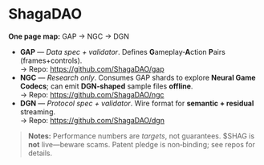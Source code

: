 # ShagaDAO

**One page map:** GAP → NGC → DGN

- **GAP** — _Data spec + validator_. Defines **G**ameplay‑**A**ction **P**airs (frames+controls).  
  → Repo: https://github.com/ShagaDAO/gap
- **NGC** — _Research only_. Consumes GAP shards to explore **Neural Game Codecs**; can emit **DGN‑shaped** sample files **offline**.  
  → Repo: https://github.com/ShagaDAO/ngc
- **DGN** — _Protocol spec + validator_. Wire format for **semantic + residual** streaming.  
  → Repo: https://github.com/ShagaDAO/dgn

> **Notes:** Performance numbers are *targets*, not guarantees. $SHAG is **not** live—beware scams. Patent pledge is non‑binding; see repos for details. 